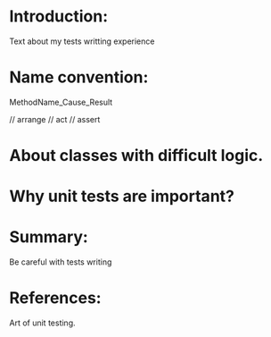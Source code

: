 # Introduction:

Text about my tests writting experience

# Name convention:

MethodName_Cause_Result

// arrange
// act
// assert

# About classes with difficult logic.

# Why unit tests are important?


# Summary:

Be careful with tests writing


# References:

Art of unit testing.

